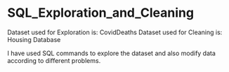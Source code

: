 # SQL_Exploration_and_Cleaning

Dataset used for Exploration is: CovidDeaths
Dataset used for Cleaning is: Housing Database

I have used SQL commands to explore the dataset and also modify data according to different problems. 
